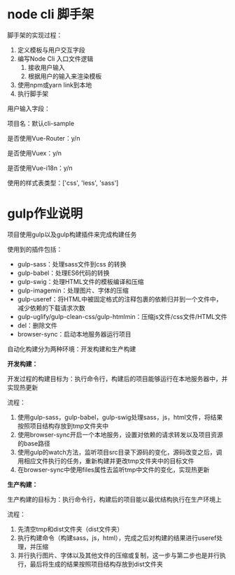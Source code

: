 # node cli 脚手架

脚手架的实现过程：

1. 定义模板与用户交互字段
2. 编写Node Cli 入口文件逻辑
   1. 接收用户输入
   2. 根据用户的输入来渲染模板
3. 使用npm或yarn link到本地
4. 执行脚手架

用户输入字段：

项目名：默认cli-sample

是否使用Vue-Router：y/n

是否使用Vuex：y/n

是否使用Vue-i18n：y/n

使用的样式表类型：['css', 'less', 'sass']

# gulp作业说明

项目使用gulp以及gulp构建插件来完成构建任务

使用到的插件包括：

- gulp-sass：处理sass文件到css 的转换
- gulp-babel：处理ES6代码的转换
- gulp-swig：处理HTML文件的模板编译和压缩
- gulp-imagemin：处理图片、字体的压缩
- gulp-useref：将HTML中被固定格式的注释包裹的依赖归并到一个文件中，减少依赖的下载请求次数
- gulp-uglify/gulp-clean-css/gulp-htmlmin：压缩js文件/css文件/HTML文件
- del：删除文件
- browser-sync：启动本地服务器运行项目

自动化构建分为两种环境：开发构建和生产构建

**开发构建：**

开发过程的构建目标为：执行命令行，构建后的项目能够运行在本地服务器中，并实现热更新

流程：

1. 使用gulp-sass，gulp-babel，gulp-swig处理sass，js，html文件，将结果按照项目结构存放到tmp文件夹中
2. 使用browser-sync开启一个本地服务，设置对依赖的请求转发以及项目资源的base路径
3. 使用gulp的watch方法，监听项目src目录下源码的变化，源码改变之后，调用相应文件执行的任务，重新构建并更改tmp文件夹中的目标文件
4. 在browser-sync中使用files属性去监听tmp中文件的变化，实现热更新

**生产构建：**

生产构建的目标为：执行命令行，构建后的项目能以最优结构执行在生产环境上

流程：

1. 先清空tmp和dist文件夹（dist文件夹）
2. 执行构建命令（构建sass，js，html），完成之后对构建的结果进行useref处理，并压缩
3. 并行执行图片、字体以及其他文件的压缩或复制，这一步与第二步也是并行执行，最后将生成的结果按照项目结构存放到dist文件夹

